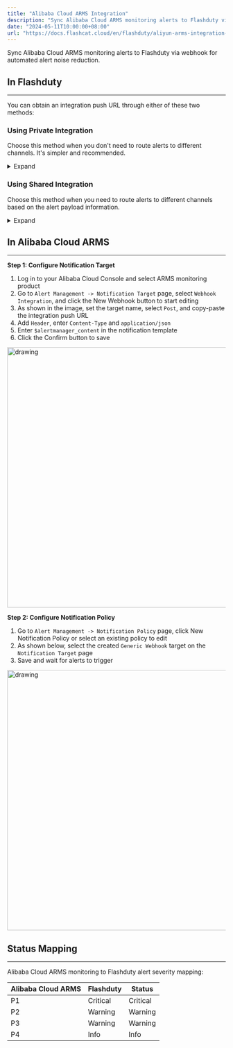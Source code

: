 ```yaml
---
title: "Alibaba Cloud ARMS Integration"
description: "Sync Alibaba Cloud ARMS monitoring alerts to Flashduty via webhook for automated alert noise reduction"
date: "2024-05-11T10:00:00+08:00"
url: "https://docs.flashcat.cloud/en/flashduty/aliyun-arms-integration-guide"
---
```


Sync Alibaba Cloud ARMS monitoring alerts to Flashduty via webhook for automated alert noise reduction.

<div class="hide">

## In Flashduty
---
You can obtain an integration push URL through either of these two methods:

### Using Private Integration

Choose this method when you don't need to route alerts to different channels. It's simpler and recommended.

<details>
  <summary>Expand</summary>
  
  1. Go to the Flashduty console, select **Channel**, and enter a specific channel's details page
  2. Select the **Integration** tab, click **Add Integration** to enter the integration page
  3. Choose **Alibaba Cloud ARMS** integration and click **Save** to generate a card
  4. Click the generated card to view the **push URL**, copy it for later use, and you're done
  
</details>

### Using Shared Integration

Choose this method when you need to route alerts to different channels based on the alert payload information.

<details>
  <summary>Expand</summary>
  
  1. Go to the Flashduty console, select **Integration Center=>Alerts** to enter the integration selection page
  2. Select **Alibaba Cloud ARMS** integration:
        - **Integration Name**: Define a name for this integration
  3. Click **Save** and copy the newly generated **push URL** for later use
  4. Click **Create Route** to configure routing rules for the integration. You can match different alerts to different channels based on conditions, or set a default channel as a fallback, and adjust as needed later
  5. Complete
  
</details>
</div>

## In Alibaba Cloud ARMS 
---
**Step 1: Configure Notification Target**

<div class="md-block">

1. Log in to your Alibaba Cloud Console and select ARMS monitoring product
2. Go to `Alert Management -> Notification Target` page, select `Webhook Integration`, and click the New Webhook button to start editing
3. As shown in the image, set the target name, select `Post`, and copy-paste the integration push URL
4. Add `Header`, enter `Content-Type` and `application/json`
5. Enter `$alertmanager_content` in the notification template
6. Click the Confirm button to save

<img alt="drawing" width="600" src="https://download.flashcat.cloud/flashduty/integration/aliyun-arms/notify_target.png" />


**Step 2: Configure Notification Policy**

1. Go to `Alert Management -> Notification Policy` page, click New Notification Policy or select an existing policy to edit
2. As shown below, select the created `Generic Webhook` target on the `Notification Target` page
3. Save and wait for alerts to trigger

<img alt="drawing" width="600" src="https://download.flashcat.cloud/flashduty/integration/aliyun-arms/notify_rule.png" />

</div>

## Status Mapping
---
<div class="md-block">
  
Alibaba Cloud ARMS monitoring to Flashduty alert severity mapping:

| Alibaba Cloud ARMS | Flashduty | Status |
| ------------ | -------- | ---- |
| P1     | Critical | Critical |
| P2     | Warning  | Warning |
| P3     | Warning  | Warning |
| P4     | Info     | Info |

</div>
